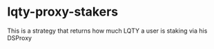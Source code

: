 # lqty-proxy-stakers

This is a strategy that returns how much LQTY a user is staking via his DSProxy

